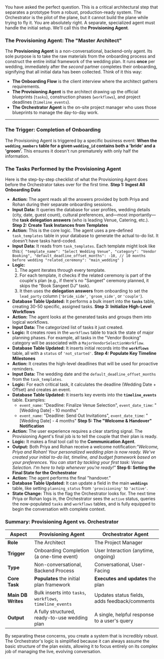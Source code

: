 You have asked the perfect question. This is a critical architectural step that separates a prototype from a robust, production-ready system. The Orchestrator is the pilot of the plane, but it cannot build the plane while trying to fly it.
You are absolutely right. A separate, specialized agent must handle the initial setup. We'll call this the **Provisioning Agent**.
### The Provisioning Agent: The "Master Architect"
The **Provisioning Agent** is a non-conversational, backend-only agent. Its sole purpose is to take the raw materials from the onboarding process and construct the entire initial framework of the wedding plan. It runs **once** per wedding, immediately after the _second_ partner completes their onboarding, signifying that all initial data has been collected.
Think of it this way:
*   **The Onboarding Flow** is the client interview where the architect gathers requirements.
*   **The Provisioning Agent** is the architect drawing up the official blueprints (`tasks`), construction phases (`workflows`), and project deadlines (`timeline_events`).
*   **The Orchestrator Agent** is the on-site project manager who uses those blueprints to manage the day-to-day work.
---
### The Trigger: Completion of Onboarding
The Provisioning Agent is triggered by a specific business event: **When the ****`wedding_members`**** table for a given ****`wedding_id`**** contains both a 'bride' and a 'groom'.** This ensures it doesn't run prematurely with only half the information.
### The Tasks Performed by the Provisioning Agent
Here is the step-by-step checklist of what the Provisioning Agent does before the Orchestrator takes over for the first time.
**Step 1: Ingest All Onboarding Data**
*   **Action:** The agent reads all the answers provided by both Priya and Rohan during their separate onboarding sessions.
*   **Input Data:** It queries the database for user profiles, wedding details (city, date, guest count), cultural preferences, and—most importantly—the **task delegation answers** (who is leading Venue, Catering, etc.).
**Step 2: Create Task Instances from Templates**
*   **Action:** This is the core logic. The agent uses a pre-defined `task_templates` table in your database to generate the actual to-do list. It doesn't have tasks hard-coded.
*   **Input Data:** It reads from `task_templates`. Each template might look like this:`{
  "template_name": "Select Wedding Venue",
  "category": "Vendor Booking",
  "default_deadline_offset_months": -10, // 10 months before wedding
  "related_ceremony": "main_wedding"
}
`
*   **Logic:**
	1.  The agent iterates through every template.
	1.  For each template, it checks if the related ceremony is part of the couple's plan (e.g., if there's no "Sangeet" ceremony planned, it skips the "Book Sangeet DJ" task).
	1.  It then uses the **delegation answers** from onboarding to set the `lead_party` column (`'bride_side'`, `'groom_side'`, or `'couple'`).
*   **Database Table Updated:** It performs a bulk insert into the **`tasks`** table, creating 30-50 specific, assigned tasks.
**Step 3: Initialize High-Level Workflows**
*   **Action:** The agent looks at the generated tasks and groups them into logical workflows.
*   **Input Data:** The categorized list of tasks it just created.
*   **Logic:** It creates rows in the `workflows` table to track the state of major planning phases. For example, all tasks in the "Vendor Booking" category will be associated with a `MajorVendorSelectionWorkflow`.
*   **Database Table Updated:** It inserts initial records into the **`workflows`** table, all with a `status` of `'not_started'`.
**Step 4: Populate Key Timeline Milestones**
*   **Action:** It creates the high-level deadlines that will be used for proactive reminders.
*   **Input Data:** The wedding date and the `default_deadline_offset_months` from the `task_templates`.
*   **Logic:** For each critical task, it calculates the deadline (Wedding Date + Offset) and creates an event.
*   **Database Table Updated:** It inserts key events into the **`timeline_events`** table. Examples:
	*   `event_name`: "Deadline: Finalize Venue Selection", `event_date_time`: "[Wedding Date] - 10 months"
	*   `event_name`: "Deadline: Send Out Invitations", `event_date_time`: "[Wedding Date] - 4 months"
**Step 5: The "Welcome & Handover" Notification**
*   **Action:** The user experience requires a clear starting signal. The Provisioning Agent's final job is to tell the couple that their plan is ready.
*   **Logic:** It makes a final tool call to the **Communication Agent**.
*   **Output:** Both Priya and Rohan receive a welcome notification:_"Welcome, Priya and Rohan! Your personalized wedding plan is now ready. We've created your initial to-do list, timeline, and budget framework based on your preferences. You can start by tackling your first task: Venue Selection. I'm here to help whenever you're ready!"_
**Step 6: Setting the Final State for the Orchestrator**
*   **Action:** The agent performs the final "handover."
*   **Database Table Updated:** It can update a field in the main **`weddings`** table, like setting `planning_status` from `'provisioning'` to `'active'`.
*   **State Change:** This is the flag the Orchestrator looks for. The next time Priya or Rohan logs in, the Orchestrator sees the `active` status, queries the now-populated `tasks` and `workflows` tables, and is fully equipped to begin the conversation with complete context.
### Summary: Provisioning Agent vs. Orchestrator
|Aspect|Provisioning Agent|Orchestrator Agent|
|---|---|---|
|**Role**|The Architect|The Project Manager|
|**Trigger**|Onboarding Completion (a one-time event)|User Interaction (anytime, ongoing)|
|**Type**|Non-conversational, Backend Process|Conversational, User-Facing|
|**Core Task**|**Populates** the initial plan framework|**Executes and updates** the plan|
|**Main DB Writes**|Bulk inserts into `tasks`, `workflows`, `timeline_events`|Updates status fields, adds feedback/comments|
|**Output**|A fully structured, ready-to-use wedding plan|A single, helpful response to a user's query|
By separating these concerns, you create a system that is incredibly robust. The Orchestrator's logic is simplified because it can always assume the basic structure of the plan exists, allowing it to focus entirely on its complex job of managing the live, evolving conversation.
